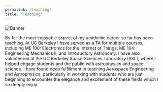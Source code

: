 ```yaml
---
permalink: /teaching/
title: "Teaching"
---
```


![Banner](images/floridapresentation.png)

By far the most enjoyable aspect of my academic career so far has been teaching. At UC Berkeley I have served as a TA for multiple courses, including ME 100: Electronics for the Internet of Things, ME 104: Engineering Mechanics II, and Introductory Astronomy. I have also volunteered at the UC Berkeley Space Sciences Laboratory (SSL), where I helped engage students and the public with astrophysics and space science. I have found deep fulfillment in teaching Aerospace Engineering and Astrophysics, particularly in working with students who are just beginning to encounter the elegance and excitement of these fields which I so deeply enjoy.
